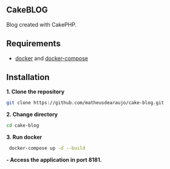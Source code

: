 CakeBLOG
------------
Blog created with CakePHP.

Requirements
------------
 - [docker](https://docs.docker.com/get-docker/) and [docker-compose](https://docs.docker.com/compose/)

Installation
------------

**1. Clone the repository**
```sh
git clone https://github.com/matheusdearaujo/cake-blog.git
```

**2. Change directory**

```sh
cd cake-blog
```

**3. Run docker**

```sh
 docker-compose up -d --build
```

**- Access the application in port 8181.**

